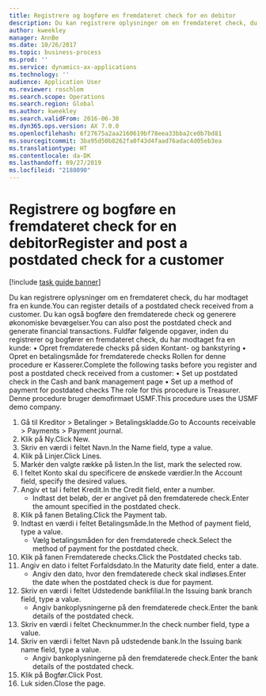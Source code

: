 ```yaml
---
title: Registrere og bogføre en fremdateret check for en debitor
description: Du kan registrere oplysninger om en fremdateret check, du har modtaget fra en kunde.
author: kweekley
manager: AnnBe
ms.date: 10/26/2017
ms.topic: business-process
ms.prod: ''
ms.service: dynamics-ax-applications
ms.technology: ''
audience: Application User
ms.reviewer: roschlom
ms.search.scope: Operations
ms.search.region: Global
ms.author: kweekley
ms.search.validFrom: 2016-06-30
ms.dyn365.ops.version: AX 7.0.0
ms.openlocfilehash: 6f27675a2aa2160619bf78eea33bba2ce0b7bd81
ms.sourcegitcommit: 3ba95d50b8262fa0f43d4faad76adac4d05eb3ea
ms.translationtype: HT
ms.contentlocale: da-DK
ms.lasthandoff: 09/27/2019
ms.locfileid: "2188090"
---
```

# <a name="register-and-post-a-postdated-check-for-a-customer"></a><span data-ttu-id="b4cad-103">Registrere og bogføre en fremdateret check for en debitor</span><span class="sxs-lookup"><span data-stu-id="b4cad-103">Register and post a postdated check for a customer</span></span>

[!include [task guide banner](../../includes/task-guide-banner.md)]

<span data-ttu-id="b4cad-104">Du kan registrere oplysninger om en fremdateret check, du har modtaget fra en kunde.</span><span class="sxs-lookup"><span data-stu-id="b4cad-104">You can register details of a postdated check received from a customer.</span></span> <span data-ttu-id="b4cad-105">Du kan også bogføre den fremdaterede check og generere økonomiske bevægelser.</span><span class="sxs-lookup"><span data-stu-id="b4cad-105">You can also post the postdated check and generate financial transactions.</span></span>   <span data-ttu-id="b4cad-106">Fuldfør følgende opgaver, inden du registrerer og bogfører en fremdateret check, du har modtaget fra en kunde: • Opret fremdaterede checks på siden Kontant- og bankstyring • Opret en betalingsmåde for fremdaterede checks Rollen for denne procedure er Kasserer.</span><span class="sxs-lookup"><span data-stu-id="b4cad-106">Complete the following tasks before you register and post a postdated check received from a customer:   • Set up postdated check in the Cash and bank management page • Set up a method of payment for postdated checks   The role for this procedure is Treasurer.</span></span> <span data-ttu-id="b4cad-107">Denne procedure bruger demofirmaet USMF.</span><span class="sxs-lookup"><span data-stu-id="b4cad-107">This procedure uses the USMF demo company.</span></span>

1. <span data-ttu-id="b4cad-108">Gå til Kreditor > Betalinger > Betalingskladde.</span><span class="sxs-lookup"><span data-stu-id="b4cad-108">Go to Accounts receivable > Payments > Payment journal.</span></span>
2. <span data-ttu-id="b4cad-109">Klik på Ny.</span><span class="sxs-lookup"><span data-stu-id="b4cad-109">Click New.</span></span>
3. <span data-ttu-id="b4cad-110">Skriv en værdi i feltet Navn.</span><span class="sxs-lookup"><span data-stu-id="b4cad-110">In the Name field, type a value.</span></span>
4. <span data-ttu-id="b4cad-111">Klik på Linjer.</span><span class="sxs-lookup"><span data-stu-id="b4cad-111">Click Lines.</span></span>
5. <span data-ttu-id="b4cad-112">Markér den valgte række på listen.</span><span class="sxs-lookup"><span data-stu-id="b4cad-112">In the list, mark the selected row.</span></span>
6. <span data-ttu-id="b4cad-113">I feltet Konto skal du specificere de ønskede værdier.</span><span class="sxs-lookup"><span data-stu-id="b4cad-113">In the Account field, specify the desired values.</span></span>
7. <span data-ttu-id="b4cad-114">Angiv et tal i feltet Kredit.</span><span class="sxs-lookup"><span data-stu-id="b4cad-114">In the Credit field, enter a number.</span></span>
    * <span data-ttu-id="b4cad-115">Indtast det beløb, der er angivet på den fremdaterede check.</span><span class="sxs-lookup"><span data-stu-id="b4cad-115">Enter the amount specified in the postdated check.</span></span>  
8. <span data-ttu-id="b4cad-116">Klik på fanen Betaling.</span><span class="sxs-lookup"><span data-stu-id="b4cad-116">Click the Payment tab.</span></span>
9. <span data-ttu-id="b4cad-117">Indtast en værdi i feltet Betalingsmåde.</span><span class="sxs-lookup"><span data-stu-id="b4cad-117">In the Method of payment field, type a value.</span></span>
    * <span data-ttu-id="b4cad-118">Vælg betalingsmåden for den fremdaterede check.</span><span class="sxs-lookup"><span data-stu-id="b4cad-118">Select the method of payment for the postdated check.</span></span>  
10. <span data-ttu-id="b4cad-119">Klik på fanen Fremdaterede checks.</span><span class="sxs-lookup"><span data-stu-id="b4cad-119">Click the Postdated checks tab.</span></span>
11. <span data-ttu-id="b4cad-120">Angiv en dato i feltet Forfaldsdato.</span><span class="sxs-lookup"><span data-stu-id="b4cad-120">In the Maturity date field, enter a date.</span></span>
    * <span data-ttu-id="b4cad-121">Angiv den dato, hvor den fremdaterede check skal indløses.</span><span class="sxs-lookup"><span data-stu-id="b4cad-121">Enter the date when the postdated check is due for payment.</span></span>  
12. <span data-ttu-id="b4cad-122">Skriv en værdi i feltet Udstedende bankfilial.</span><span class="sxs-lookup"><span data-stu-id="b4cad-122">In the Issuing bank branch field, type a value.</span></span>
    * <span data-ttu-id="b4cad-123">Angiv bankoplysningerne på den fremdaterede check.</span><span class="sxs-lookup"><span data-stu-id="b4cad-123">Enter the bank details of the postdated check.</span></span>  
13. <span data-ttu-id="b4cad-124">Skriv en værdi i feltet Checknummer.</span><span class="sxs-lookup"><span data-stu-id="b4cad-124">In the check number field, type a value.</span></span>
14. <span data-ttu-id="b4cad-125">Skriv en værdi i feltet Navn på udstedende bank.</span><span class="sxs-lookup"><span data-stu-id="b4cad-125">In the Issuing bank name field, type a value.</span></span>
    * <span data-ttu-id="b4cad-126">Angiv bankoplysningerne på den fremdaterede check.</span><span class="sxs-lookup"><span data-stu-id="b4cad-126">Enter the bank details of the postdated check.</span></span>  
15. <span data-ttu-id="b4cad-127">Klik på Bogfør.</span><span class="sxs-lookup"><span data-stu-id="b4cad-127">Click Post.</span></span>
16. <span data-ttu-id="b4cad-128">Luk siden.</span><span class="sxs-lookup"><span data-stu-id="b4cad-128">Close the page.</span></span>

